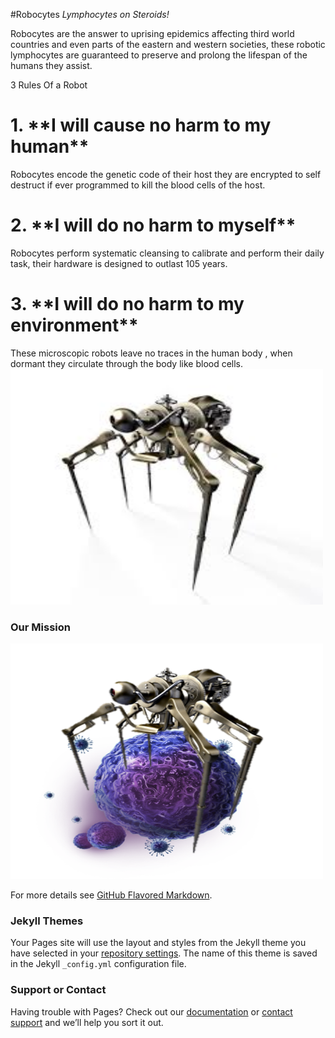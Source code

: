 #Robocytes 
_Lymphocytes on Steroids!_ 
 <p> Robocytes are the answer to uprising epidemics affecting third world countries and even parts of the eastern and western societies, these robotic lymphocytes are guaranteed to preserve and prolong the lifespan of the humans they assist.</p> 
<p> 3 Rules Of a Robot </p>


<h1>1. **I will cause no harm to my human** </h1>
Robocytes encode the genetic code of their host they are encrypted to self destruct if ever programmed to kill the blood cells of the host.
<h1>2. **I will do no harm to myself** </h1>
Robocytes perform systematic cleansing to calibrate and perform their daily task, their hardware is designed to outlast 105 years. 
<h1>3. **I will do no harm to my environment**</h1>
These microscopic robots leave no traces in the human body , when dormant they circulate through the body like blood cells. 

<html>
<body>

<img src="img/download.jpg" alt="First" width="500" height="377">

</body>
</html>

### Our Mission 

 

<html>
<body>

<img src="img/rbcaw.png" alt="Robocyte" width="500" height="377">

</body>
</html>



For more details see [GitHub Flavored Markdown](https://guides.github.com/features/mastering-markdown/).

### Jekyll Themes

Your Pages site will use the layout and styles from the Jekyll theme you have selected in your [repository settings](https://github.com/TruthSerum/truthserum.github.io/settings). The name of this theme is saved in the Jekyll `_config.yml` configuration file.

### Support or Contact

Having trouble with Pages? Check out our [documentation](https://help.github.com/categories/github-pages-basics/) or [contact support](https://github.com/contact) and we’ll help you sort it out.
